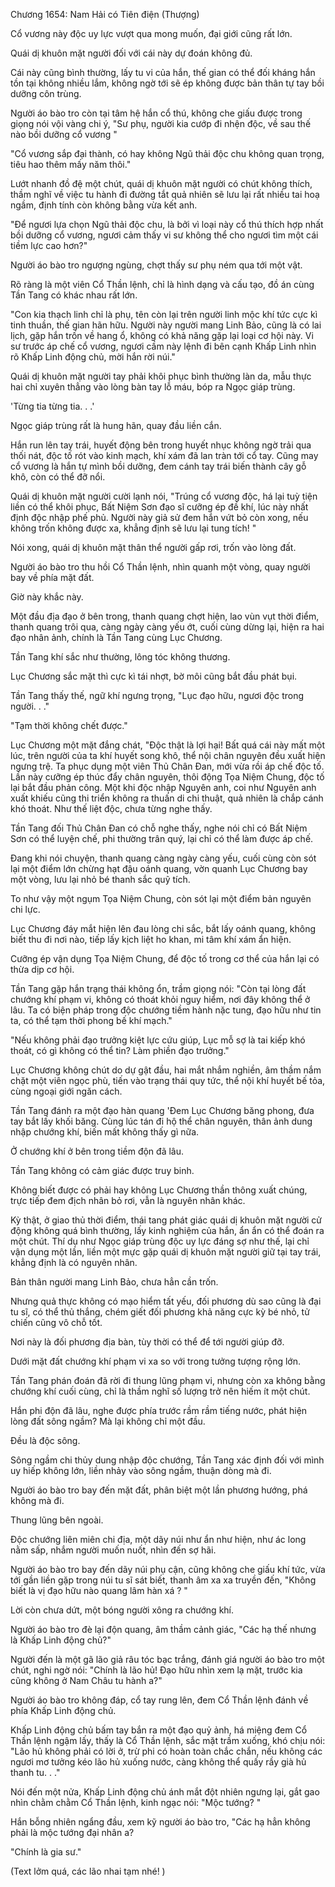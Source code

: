 




Chương 1654: Nam Hải có Tiên điện (Thượng)


Cổ vương này độc uy lực vượt qua mong muốn, đại giới cũng rất lớn.

Quái dị khuôn mặt người đối với cái này dự đoán không đủ.

Cái này cũng bình thường, lấy tu vi của hắn, thế gian có thể đối kháng hắn tồn tại không nhiều lắm, không ngờ tới sẽ ép không được bản thân tự tay bồi dưỡng côn trùng.

Người áo bào tro còn tại tâm hệ hắn cổ thú, không che giấu được trong giọng nói vội vàng chi ý, "Sư phụ, người kia cướp đi nhện độc, về sau thế nào bồi dưỡng cổ vương "

"Cổ vương sắp đại thành, có hay không Ngũ thải độc chu không quan trọng, tiêu hao thêm mấy năm thôi."

Lướt nhanh đồ đệ một chút, quái dị khuôn mặt người có chút không thích, thầm nghĩ về việc tu hành đi đường tắt quả nhiên sẽ lưu lại rất nhiều tai hoạ ngầm, định tính còn không bằng vừa kết anh.

"Để ngươi lựa chọn Ngũ thải độc chu, là bởi vì loại này cổ thú thích hợp nhất bồi dưỡng cổ vương, ngươi cảm thấy vi sư không thể cho ngươi tìm một cái tiềm lực cao hơn?"

Người áo bào tro ngượng ngùng, chợt thấy sư phụ ném qua tới một vật.

Rõ ràng là một viên Cổ Thần lệnh, chỉ là hình dạng và cấu tạo, đồ án cùng Tần Tang có khác nhau rất lớn.

"Con kia thạch linh chỉ là phụ, tên còn lại trên người linh mộc khí tức cực kì tinh thuần, thế gian hãn hữu. Người này người mang Linh Bảo, cũng là có lai lịch, gặp hắn trốn về hang ổ, không có khả năng gặp lại loại cơ hội này. Vi sư trước áp chế cổ vương, ngươi cầm này lệnh đi bên cạnh Khấp Linh nhìn rõ Khấp Linh động chủ, mời hắn rời núi."

Quái dị khuôn mặt người tay phải khôi phục bình thường làn da, mẫu thực hai chỉ xuyên thẳng vào lòng bàn tay lỗ máu, bóp ra Ngọc giáp trùng.

'Từng tia từng tia. . .'

Ngọc giáp trùng rất là hung hãn, quay đầu liền cắn.

Hắn run lên tay trái, huyết động bên trong huyết nhục không ngờ trải qua thối nát, độc tố rót vào kinh mạch, khí xám đã lan tràn tới cổ tay. Cũng may cổ vương là hắn tự mình bồi dưỡng, đem cánh tay trái biến thành cây gỗ khô, còn có thể đỡ nổi.

Quái dị khuôn mặt người cười lạnh nói, "Trúng cổ vương độc, há lại tuỳ tiện liền có thể khôi phục, Bất Niệm Sơn đạo sĩ cưỡng ép đề khí, lúc này nhất định độc nhập phế phủ. Người này giả sử đem hắn vứt bỏ còn xong, nếu không trốn không được xa, khẳng định sẽ lưu lại tung tích! "

Nói xong, quái dị khuôn mặt thân thể người gấp rơi, trốn vào lòng đất.

Người áo bào tro thu hồi Cổ Thần lệnh, nhìn quanh một vòng, quay người bay về phía mặt đất.

Giờ này khắc này.

Một đầu địa đạo ở bên trong, thanh quang chợt hiện, lao vùn vụt thời điểm, thanh quang trôi qua, càng ngày càng yếu ớt, cuối cùng dừng lại, hiện ra hai đạo nhân ảnh, chính là Tần Tang cùng Lục Chương.

Tần Tang khí sắc như thường, lông tóc không thương.

Lục Chương sắc mặt thì cực kì tái nhợt, bờ môi cũng bắt đầu phát bụi.

Tần Tang thấy thế, ngữ khí ngưng trọng, "Lục đạo hữu, ngươi độc trong người. . ."

"Tạm thời không chết được."

Lục Chương một mặt đắng chát, "Độc thật là lợi hại! Bất quá cái này mất một lúc, trên người của ta khí huyết song khô, thể nội chân nguyên đều xuất hiện ngưng trệ. Ta phục dụng một viên Thủ Chân Đan, mới vừa rồi áp chế độc tố. Lần này cưỡng ép thúc đẩy chân nguyên, thôi động Tọa Niệm Chung, độc tố lại bắt đầu phản công. Một khi độc nhập Nguyên anh, coi như Nguyên anh xuất khiếu cũng thi triển không ra thuấn di chi thuật, quả nhiên là chắp cánh khó thoát. Như thế liệt độc, chưa từng nghe thấy.

Tần Tang đối Thủ Chân Đan có chỗ nghe thấy, nghe nói chỉ có Bất Niệm Sơn có thể luyện chế, phi thường trân quý, lại chỉ có thể làm được áp chế.

Đang khi nói chuyện, thanh quang càng ngày càng yếu, cuối cùng còn sót lại một điểm lớn chừng hạt đậu oánh quang, vờn quanh Lục Chương bay một vòng, lưu lại nhỏ bé thanh sắc quỹ tích.

To như vậy một ngụm Tọa Niệm Chung, còn sót lại một điểm bản nguyên chi lực.

Lục Chương đáy mắt hiện lên đau lòng chi sắc, bắt lấy oánh quang, không biết thu đi nơi nào, tiếp lấy kịch liệt ho khan, mi tâm khí xám ẩn hiện.

Cưỡng ép vận dụng Tọa Niệm Chung, để độc tố trong cơ thể của hắn lại có thừa dịp cơ hội.

Tần Tang gặp hắn trạng thái không ổn, trầm giọng nói: "Còn tại lòng đất chướng khí phạm vi, không có thoát khỏi nguy hiểm, nơi đây không thể ở lâu. Ta có biện pháp trong độc chướng tiềm hành nặc tung, đạo hữu như tin ta, có thể tạm thời phong bế khí mạch."

"Nếu không phải đạo trưởng kiệt lực cứu giúp, Lục mỗ sợ là tai kiếp khó thoát, có gì không có thể tin? Làm phiền đạo trưởng."

Lục Chương không chút do dự gật đầu, hai mắt nhắm nghiền, âm thầm nắm chặt một viên ngọc phù, tiến vào trạng thái quy tức, thể nội khí huyết bế tỏa, cùng ngoại giới ngăn cách.

Tần Tang đánh ra một đạo hàn quang 'Đem Lục Chương băng phong, đưa tay bắt lấy khối băng. Cùng lúc tán đi hộ thể chân nguyên, thân ảnh dung nhập chướng khí, biến mất không thấy gì nữa.

Ở chướng khí ở bên trong tiềm độn đã lâu.

Tần Tang không có cảm giác được truy binh.

Không biết được có phải hay không Lục Chương thần thông xuất chúng, trực tiếp đem địch nhân bỏ rơi, vẫn là nguyên nhân khác.

Kỳ thật, ở giao thủ thời điểm, thái tang phát giác quái dị khuôn mặt người cử động không quá bình thường, lấy kinh nghiệm của hắn, ẩn ẩn có thể đoán ra một chút. Thí dụ như Ngọc giáp trùng độc uy lực đáng sợ như thế, lại chỉ vận dụng một lần, liền một mực gặp quái dị khuôn mặt người giữ tại tay trái, khẳng định là có nguyên nhân.

Bản thân người mang Linh Bảo, chưa hẳn cần trốn.

Nhưng quả thực không có mạo hiểm tất yếu, đối phương dù sao cũng là đại tu sĩ, có thể thủ thắng, chém giết đối phương khả năng cực kỳ bé nhỏ, tử chiến cũng vô chỗ tốt.

Nơi này là đối phương địa bàn, tùy thời có thể để tới người giúp đỡ.

Dưới mặt đất chướng khí phạm vi xa so với trong tưởng tượng rộng lớn.

Tần Tang phán đoán đã rời đi thung lũng phạm vi, nhưng còn xa không bằng chướng khí cuối cùng, chỉ là thầm nghĩ số lượng trở nên hiếm ít một chút.

Hắn phi độn đã lâu, nghe được phía trước rầm rầm tiếng nước, phát hiện lòng đất sông ngầm? Mà lại không chỉ một đầu.

Đều là độc sông.

Sông ngầm chi thủy dung nhập độc chướng, Tần Tang xác định đối với mình uy hiếp không lớn, liền nhảy vào sông ngầm, thuận dòng mà đi.

Người áo bào tro bay đến mặt đất, phân biệt một lần phương hướng, phá không mà đi.

Thung lũng bên ngoài.

Độc chướng liên miên chi địa, một dãy núi như ẩn như hiện, như ác long nằm sấp, nhắm người muốn nuốt, nhìn đến sợ hãi.

Người áo bào tro bay đến dãy núi phụ cận, cũng không che giấu khí tức, vừa tới gần liền gặp trong núi tu sĩ sát biết, thanh âm xa xa truyền đến, "Không biết là vị đạo hữu nào quang lâm hàn xá ? "

Lời còn chưa dứt, một bóng người xông ra chướng khí.

Người áo bào tro đè lại độn quang, âm thầm cảnh giác, "Các hạ thế nhưng là Khấp Linh động chủ?"

Người đến là một gã lão giả râu tóc bạc trắng, đánh giá người áo bào tro một chút, nghi ngờ nói: "Chính là lão hủ! Đạo hữu nhìn xem lạ mặt, trước kia cũng không ở Nam Châu tu hành a?"

Người áo bào tro không đáp, cổ tay rung lên, đem Cổ Thần lệnh đánh về phía Khấp Linh động chủ.

Khấp Linh động chủ bấm tay bắn ra một đạo quỷ ảnh, há miệng đem Cổ Thần lệnh ngậm lấy, thấy là Cổ Thần lệnh, sắc mặt trầm xuống, khó chịu nói: "Lão hủ không phải có lời ở, trừ phi có hoàn toàn chắc chắn, nếu không các ngươi mơ tưởng kéo lão hủ xuống nước, càng không thể quấy rầy già hủ thanh tu. . ."

Nói đến một nửa, Khấp Linh động chủ ánh mắt đột nhiên ngưng lại, gắt gao nhìn chằm chằm Cổ Thần lệnh, kinh ngạc nói: "Mộc tướng? "

Hắn bỗng nhiên ngẩng đầu, xem kỹ người áo bào tro, "Các hạ hẳn không phải là mộc tướng đại nhân a?

"Chính là gia sư."

(Text lởm quá, các lão nhai tạm nhé! )




